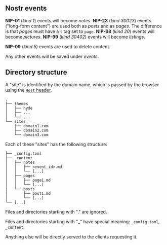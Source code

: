 ## Nostr events

**NIP-01** (*kind 1*) events will become *notes*.
**NIP-23** (*kind 30023*) events ("long-form content") are used both as *posts* and as *pages*. The difference is that *pages* must have a `t` tag set to `page`.
**NIP-68** (*kind 20*) events will become *pictures*.
**NIP-99** (*kind 30402*) events will become *listings*.

**NIP-09** (*kind 5*) events are used to delete content.

Any other events will be saved under *events*.

## Directory structure

A "site" is identified by the domain name, which is passed by the browser using the [`Host` header](https://developer.mozilla.org/en-US/docs/Web/HTTP/Headers/host).

```
.
├── themes
│   ├── hyde
│   ├── ...
│   └── ...
└── sites
    ├── domain1.com
    ├── domain2.com
    └── domain3.com
```

Each of these "sites" has the following structure:

```
├── _config.toml
├── _content
│   ├── notes
│   │   ├── <event_id>.md
│   │   └── [...]
│   ├── pages
│   │   ├── page1.md
│   │   └── [...]
|   └── posts
│       ├── post1.md
│       └── [...]
└── [...]
```

Files and directories starting with "." are ignored.

Files and directories starting with "_" have special meaning: `_config.toml`, `_content`.

Anything else will be directly served to the clients requesting it.
